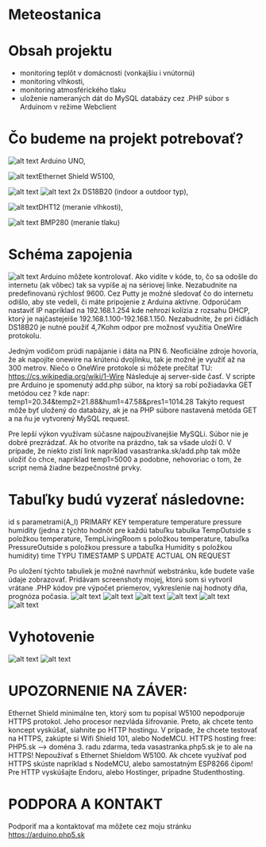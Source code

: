# Meteostanica
# Obsah projektu
* monitoring teplôt v domácnosti (vonkajšiu i vnútornú)
* monitoring vlhkosti, 
* monitoring atmosférického tlaku
* uloženie nameraných dát do MySQL databázy cez .PHP súbor s Arduinom v režime Webclient
# Čo budeme na projekt potrebovať?
![alt text](https://upload.wikimedia.org/wikipedia/commons/thumb/3/38/Arduino_Uno_-_R3.jpg/300px-Arduino_Uno_-_R3.jpg) Arduino UNO, 

![alt text](http://i.ebayimg.com/images/g/jWAAAOSwo0JWKdaF/s-l300.jpg)Ethernet Shield W5100, 

![alt text](https://images-na.ssl-images-amazon.com/images/I/31anMgqT9BL._SY300_.jpg)  ![alt text](https://images-na.ssl-images-amazon.com/images/I/41PtGDgGbzL._SY300_.jpg) 2x DS18B20 (indoor a outdoor typ), 

![alt text](https://d198pdkcx2sur5.cloudfront.net/31/ac/imageA2231ac334783c8c7bada706a42b8fc3586dfd322.jpg)DHT12 (meranie vlhkosti), 

![alt text](http://i.ebayimg.com/images/g/rR8AAOSwu1VW4CQC/s-l300.jpg) BMP280 (meranie tlaku)
# Schéma zapojenia
![alt text](https://i.nahraj.to/f/1JUd.JPG)
Arduino môžete kontrolovať. Ako vidíte v kóde, to, čo sa odošle do internetu (ak vôbec) tak sa vypíše aj na sériovej linke. Nezabudnite na predefinovanú rýchlosť 9600. Cez Putty je možné sledovať čo do internetu odišlo, aby ste vedeli, či máte pripojenie z Arduina aktívne. Odporúčam nastaviť IP napríklad na 192.168.1.254 kde nehrozí kolízia z rozsahu DHCP, ktorý je najčastejeiše 192.168.1.100-192.168.1.150. Nezabudnite, že pri čidlách DS18B20 je nutné použiť 4,7Kohm odpor pre možnosť využitia OneWire protokolu. 

Jedným vodičom prúdi napájanie i dáta na PIN 6. Neoficiálne zdroje hovoria, že ak napojíte onewire na krútenú dvojlinku, tak je možné je využiť až na 300 metrov. Niečo o OneWire protokole si môžete prečítať TU: https://cs.wikipedia.org/wiki/1-Wire
Následuje aj server-side časť. V scripte pre Arduino je spomenutý add.php súbor, na ktorý sa robí požiadavka GET metódou cez ? kde napr: temp1=20.34&temp2=21.88&hum1=47.58&pres1=1014.28 Takýto request môže byť uložený do databázy, ak je na PHP súbore nastavená metóda GET a na ňu je vytvorený MySQL request. 

Pre lepší výkon využívam súčasne najpoužívanejšie MySQLi. Súbor nie je dobré prezrádzať. Ak ho otvoríte na prázdno, tak sa všade uloží 0. V prípade, že niekto zistí link napríklad vasastranka.sk/add.php tak môže uložiť čo chce, napríklad temp1=5000 a podobne, nehovoriac o tom, že script nemá žiadne bezpečnostné prvky.

# Tabuľky budú vyzerať následovne:
id s parametrami(A_I) PRIMARY KEY
temperature temperature pressure humidity (jedna z týchto hodnôt pre každú tabuľku tabulka TempOutside s položkou temperature, TempLivingRoom s položkou temperature, tabuľka PressureOutside s položkou pressure a tabuľka Humidity s položkou humidity)
time TYPU TIMESTAMP S UPDATE ACTUAL ON REQUEST

Po uložení týchto tabuliek je možné navrhnúť webstránku, kde budete vaše údaje zobrazovať. Pridávam screenshoty mojej, ktorú som si vytvoril vrátane .PHP kódov pre výpočet priemerov, vykreslenie naj hodnoty dňa, prognóza počasia.
![alt text](https://i.nahraj.to/f/1JUl.JPG)
![alt text](https://i.nahraj.to/f/1JUk.JPG)
![alt text](https://i.nahraj.to/f/1JUj.JPG)
![alt text](https://i.nahraj.to/f/1JUi.JPG)
![alt text](https://i.nahraj.to/f/1JUh.JPG)
![alt text](https://i.nahraj.to/f/1JUg.JPG)
# Vyhotovenie
![alt text](https://i.nahraj.to/f/1JUe.jpg)
![alt text](https://i.nahraj.to/f/1JUf.jpg)
# UPOZORNENIE NA ZÁVER: 
Ethernet Shield minimálne ten, ktorý som tu popísal W5100 nepodporuje HTTPS protokol. Jeho procesor nezvláda šifrovanie. Preto, ak chcete tento koncept vyskúšať, siahnite po HTTP hostingu. V prípade, že chcete testovať na HTTPS, zakúpte si Wifi Shield 101, alebo NodeMCU. 
HTTPS hosting free: PHP5.sk --> doména 3. radu zdarma, teda vasastranka.php5.sk je to ale na HTTPS! Nepoužívať s Ethernet Shieldom W5100. Ak chcete využívať pod HTTPS skúste napríklad s NodeMCU, alebo samostatným ESP8266 čipom!
Pre HTTP vyskúšajte Endoru, alebo Hostinger, prípadne Studenthosting.
# PODPORA A KONTAKT
Podporiť ma a kontaktovať ma môžete cez moju stránku https://arduino.php5.sk
